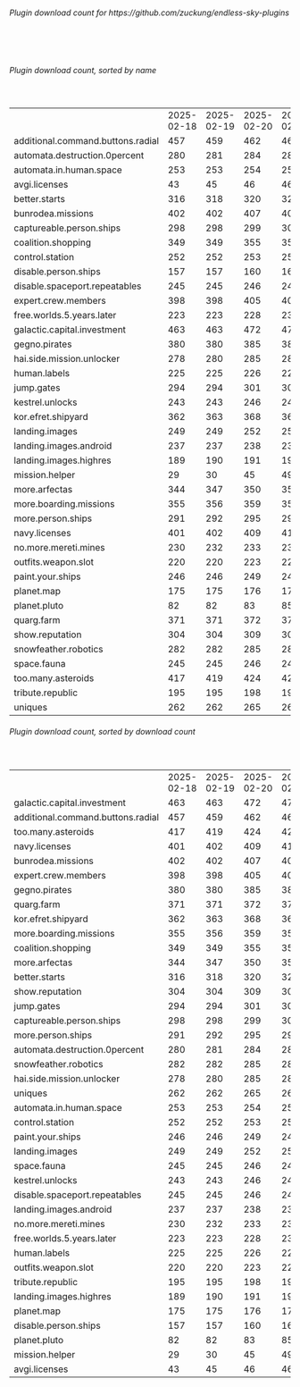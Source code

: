<h6>Plugin download count for https://github.com/zuckung/endless-sky-plugins</h6><br>
<br>
<h6>Plugin download count, sorted by name</h6><sub><sup><br>
<table>
	<tr>
		<td></td>
		<td>2025-02-18</td>
		<td>2025-02-19</td>
		<td>2025-02-20</td>
		<td>2025-02-21</td>
		<td>2025-02-22</td>
		<td>2025-02-23</td>
		<td>2025-02-24</td>
		<td>today +</td>
	</tr>
	<tr>
		<td>additional.command.buttons.radial</td>
		<td>457</td>
		<td>459</td>
		<td>462</td>
		<td>464</td>
		<td>464</td>
		<td>473</td>
		<td>477</td>
		<td>+ 4</td>
	</tr>
	<tr>
		<td>automata.destruction.0percent</td>
		<td>280</td>
		<td>281</td>
		<td>284</td>
		<td>286</td>
		<td>286</td>
		<td>290</td>
		<td>290</td>
		<td></td>
	</tr>
	<tr>
		<td>automata.in.human.space</td>
		<td>253</td>
		<td>253</td>
		<td>254</td>
		<td>254</td>
		<td>254</td>
		<td>259</td>
		<td>259</td>
		<td></td>
	</tr>
	<tr>
		<td>avgi.licenses</td>
		<td>43</td>
		<td>45</td>
		<td>46</td>
		<td>46</td>
		<td>48</td>
		<td>54</td>
		<td>54</td>
		<td></td>
	</tr>
	<tr>
		<td>better.starts</td>
		<td>316</td>
		<td>318</td>
		<td>320</td>
		<td>320</td>
		<td>320</td>
		<td>327</td>
		<td>327</td>
		<td></td>
	</tr>
	<tr>
		<td>bunrodea.missions</td>
		<td>402</td>
		<td>402</td>
		<td>407</td>
		<td>408</td>
		<td>408</td>
		<td>414</td>
		<td>414</td>
		<td></td>
	</tr>
	<tr>
		<td>captureable.person.ships</td>
		<td>298</td>
		<td>298</td>
		<td>299</td>
		<td>301</td>
		<td>301</td>
		<td>305</td>
		<td>305</td>
		<td></td>
	</tr>
	<tr>
		<td>coalition.shopping</td>
		<td>349</td>
		<td>349</td>
		<td>355</td>
		<td>355</td>
		<td>355</td>
		<td>359</td>
		<td>359</td>
		<td></td>
	</tr>
	<tr>
		<td>control.station</td>
		<td>252</td>
		<td>252</td>
		<td>253</td>
		<td>253</td>
		<td>253</td>
		<td>255</td>
		<td>257</td>
		<td>+ 2</td>
	</tr>
	<tr>
		<td>disable.person.ships</td>
		<td>157</td>
		<td>157</td>
		<td>160</td>
		<td>160</td>
		<td>160</td>
		<td>162</td>
		<td>162</td>
		<td></td>
	</tr>
	<tr>
		<td>disable.spaceport.repeatables</td>
		<td>245</td>
		<td>245</td>
		<td>246</td>
		<td>246</td>
		<td>246</td>
		<td>248</td>
		<td>248</td>
		<td></td>
	</tr>
	<tr>
		<td>expert.crew.members</td>
		<td>398</td>
		<td>398</td>
		<td>405</td>
		<td>405</td>
		<td>407</td>
		<td>413</td>
		<td>413</td>
		<td></td>
	</tr>
	<tr>
		<td>free.worlds.5.years.later</td>
		<td>223</td>
		<td>223</td>
		<td>228</td>
		<td>230</td>
		<td>230</td>
		<td>234</td>
		<td>234</td>
		<td></td>
	</tr>
	<tr>
		<td>galactic.capital.investment</td>
		<td>463</td>
		<td>463</td>
		<td>472</td>
		<td>477</td>
		<td>479</td>
		<td>483</td>
		<td>485</td>
		<td>+ 2</td>
	</tr>
	<tr>
		<td>gegno.pirates</td>
		<td>380</td>
		<td>380</td>
		<td>385</td>
		<td>386</td>
		<td>386</td>
		<td>392</td>
		<td>394</td>
		<td>+ 2</td>
	</tr>
	<tr>
		<td>hai.side.mission.unlocker</td>
		<td>278</td>
		<td>280</td>
		<td>285</td>
		<td>285</td>
		<td>285</td>
		<td>289</td>
		<td>289</td>
		<td></td>
	</tr>
	<tr>
		<td>human.labels</td>
		<td>225</td>
		<td>225</td>
		<td>226</td>
		<td>226</td>
		<td>228</td>
		<td>230</td>
		<td>230</td>
		<td></td>
	</tr>
	<tr>
		<td>jump.gates</td>
		<td>294</td>
		<td>294</td>
		<td>301</td>
		<td>303</td>
		<td>303</td>
		<td>308</td>
		<td>308</td>
		<td></td>
	</tr>
	<tr>
		<td>kestrel.unlocks</td>
		<td>243</td>
		<td>243</td>
		<td>246</td>
		<td>246</td>
		<td>246</td>
		<td>248</td>
		<td>248</td>
		<td></td>
	</tr>
	<tr>
		<td>kor.efret.shipyard</td>
		<td>362</td>
		<td>363</td>
		<td>368</td>
		<td>368</td>
		<td>368</td>
		<td>374</td>
		<td>374</td>
		<td></td>
	</tr>
	<tr>
		<td>landing.images</td>
		<td>249</td>
		<td>249</td>
		<td>252</td>
		<td>252</td>
		<td>252</td>
		<td>254</td>
		<td>256</td>
		<td>+ 2</td>
	</tr>
	<tr>
		<td>landing.images.android</td>
		<td>237</td>
		<td>237</td>
		<td>238</td>
		<td>238</td>
		<td>238</td>
		<td>242</td>
		<td>244</td>
		<td>+ 2</td>
	</tr>
	<tr>
		<td>landing.images.highres</td>
		<td>189</td>
		<td>190</td>
		<td>191</td>
		<td>191</td>
		<td>191</td>
		<td>193</td>
		<td>193</td>
		<td></td>
	</tr>
	<tr>
		<td>mission.helper</td>
		<td>29</td>
		<td>30</td>
		<td>45</td>
		<td>49</td>
		<td>57</td>
		<td>61</td>
		<td>61</td>
		<td></td>
	</tr>
	<tr>
		<td>more.arfectas</td>
		<td>344</td>
		<td>347</td>
		<td>350</td>
		<td>353</td>
		<td>353</td>
		<td>357</td>
		<td>357</td>
		<td></td>
	</tr>
	<tr>
		<td>more.boarding.missions</td>
		<td>355</td>
		<td>356</td>
		<td>359</td>
		<td>359</td>
		<td>361</td>
		<td>369</td>
		<td>369</td>
		<td></td>
	</tr>
	<tr>
		<td>more.person.ships</td>
		<td>291</td>
		<td>292</td>
		<td>295</td>
		<td>299</td>
		<td>299</td>
		<td>303</td>
		<td>303</td>
		<td></td>
	</tr>
	<tr>
		<td>navy.licenses</td>
		<td>401</td>
		<td>402</td>
		<td>409</td>
		<td>411</td>
		<td>411</td>
		<td>415</td>
		<td>415</td>
		<td></td>
	</tr>
	<tr>
		<td>no.more.mereti.mines</td>
		<td>230</td>
		<td>232</td>
		<td>233</td>
		<td>233</td>
		<td>233</td>
		<td>235</td>
		<td>235</td>
		<td></td>
	</tr>
	<tr>
		<td>outfits.weapon.slot</td>
		<td>220</td>
		<td>220</td>
		<td>223</td>
		<td>224</td>
		<td>224</td>
		<td>226</td>
		<td>228</td>
		<td>+ 2</td>
	</tr>
	<tr>
		<td>paint.your.ships</td>
		<td>246</td>
		<td>246</td>
		<td>249</td>
		<td>249</td>
		<td>250</td>
		<td>254</td>
		<td>256</td>
		<td>+ 2</td>
	</tr>
	<tr>
		<td>planet.map</td>
		<td>175</td>
		<td>175</td>
		<td>176</td>
		<td>176</td>
		<td>176</td>
		<td>178</td>
		<td>178</td>
		<td></td>
	</tr>
	<tr>
		<td>planet.pluto</td>
		<td>82</td>
		<td>82</td>
		<td>83</td>
		<td>85</td>
		<td>85</td>
		<td>89</td>
		<td>89</td>
		<td></td>
	</tr>
	<tr>
		<td>quarg.farm</td>
		<td>371</td>
		<td>371</td>
		<td>372</td>
		<td>374</td>
		<td>376</td>
		<td>384</td>
		<td>384</td>
		<td></td>
	</tr>
	<tr>
		<td>show.reputation</td>
		<td>304</td>
		<td>304</td>
		<td>309</td>
		<td>309</td>
		<td>310</td>
		<td>312</td>
		<td>312</td>
		<td></td>
	</tr>
	<tr>
		<td>snowfeather.robotics</td>
		<td>282</td>
		<td>282</td>
		<td>285</td>
		<td>285</td>
		<td>285</td>
		<td>289</td>
		<td>289</td>
		<td></td>
	</tr>
	<tr>
		<td>space.fauna</td>
		<td>245</td>
		<td>245</td>
		<td>246</td>
		<td>246</td>
		<td>246</td>
		<td>250</td>
		<td>250</td>
		<td></td>
	</tr>
	<tr>
		<td>too.many.asteroids</td>
		<td>417</td>
		<td>419</td>
		<td>424</td>
		<td>425</td>
		<td>425</td>
		<td>432</td>
		<td>434</td>
		<td>+ 2</td>
	</tr>
	<tr>
		<td>tribute.republic</td>
		<td>195</td>
		<td>195</td>
		<td>198</td>
		<td>198</td>
		<td>198</td>
		<td>200</td>
		<td>200</td>
		<td></td>
	</tr>
	<tr>
		<td>uniques</td>
		<td>262</td>
		<td>262</td>
		<td>265</td>
		<td>266</td>
		<td>266</td>
		<td>272</td>
		<td>272</td>
		<td></td>
	</tr>
</table>
</sub></sup>
<h6>Plugin download count, sorted by download count</h6><sub><sup><br>
<table>
	<tr>
		<td></td>
		<td>2025-02-18</td>
		<td>2025-02-19</td>
		<td>2025-02-20</td>
		<td>2025-02-21</td>
		<td>2025-02-22</td>
		<td>2025-02-23</td>
		<td>2025-02-24</td>
		<td>today +</td>
	</tr>
	<tr>
		<td>galactic.capital.investment</td>
		<td>463</td>
		<td>463</td>
		<td>472</td>
		<td>477</td>
		<td>479</td>
		<td>483</td>
		<td>485</td>
		<td>+ 2</td>
	</tr>
	<tr>
		<td>additional.command.buttons.radial</td>
		<td>457</td>
		<td>459</td>
		<td>462</td>
		<td>464</td>
		<td>464</td>
		<td>473</td>
		<td>477</td>
		<td>+ 4</td>
	</tr>
	<tr>
		<td>too.many.asteroids</td>
		<td>417</td>
		<td>419</td>
		<td>424</td>
		<td>425</td>
		<td>425</td>
		<td>432</td>
		<td>434</td>
		<td>+ 2</td>
	</tr>
	<tr>
		<td>navy.licenses</td>
		<td>401</td>
		<td>402</td>
		<td>409</td>
		<td>411</td>
		<td>411</td>
		<td>415</td>
		<td>415</td>
		<td></td>
	</tr>
	<tr>
		<td>bunrodea.missions</td>
		<td>402</td>
		<td>402</td>
		<td>407</td>
		<td>408</td>
		<td>408</td>
		<td>414</td>
		<td>414</td>
		<td></td>
	</tr>
	<tr>
		<td>expert.crew.members</td>
		<td>398</td>
		<td>398</td>
		<td>405</td>
		<td>405</td>
		<td>407</td>
		<td>413</td>
		<td>413</td>
		<td></td>
	</tr>
	<tr>
		<td>gegno.pirates</td>
		<td>380</td>
		<td>380</td>
		<td>385</td>
		<td>386</td>
		<td>386</td>
		<td>392</td>
		<td>394</td>
		<td>+ 2</td>
	</tr>
	<tr>
		<td>quarg.farm</td>
		<td>371</td>
		<td>371</td>
		<td>372</td>
		<td>374</td>
		<td>376</td>
		<td>384</td>
		<td>384</td>
		<td></td>
	</tr>
	<tr>
		<td>kor.efret.shipyard</td>
		<td>362</td>
		<td>363</td>
		<td>368</td>
		<td>368</td>
		<td>368</td>
		<td>374</td>
		<td>374</td>
		<td></td>
	</tr>
	<tr>
		<td>more.boarding.missions</td>
		<td>355</td>
		<td>356</td>
		<td>359</td>
		<td>359</td>
		<td>361</td>
		<td>369</td>
		<td>369</td>
		<td></td>
	</tr>
	<tr>
		<td>coalition.shopping</td>
		<td>349</td>
		<td>349</td>
		<td>355</td>
		<td>355</td>
		<td>355</td>
		<td>359</td>
		<td>359</td>
		<td></td>
	</tr>
	<tr>
		<td>more.arfectas</td>
		<td>344</td>
		<td>347</td>
		<td>350</td>
		<td>353</td>
		<td>353</td>
		<td>357</td>
		<td>357</td>
		<td></td>
	</tr>
	<tr>
		<td>better.starts</td>
		<td>316</td>
		<td>318</td>
		<td>320</td>
		<td>320</td>
		<td>320</td>
		<td>327</td>
		<td>327</td>
		<td></td>
	</tr>
	<tr>
		<td>show.reputation</td>
		<td>304</td>
		<td>304</td>
		<td>309</td>
		<td>309</td>
		<td>310</td>
		<td>312</td>
		<td>312</td>
		<td></td>
	</tr>
	<tr>
		<td>jump.gates</td>
		<td>294</td>
		<td>294</td>
		<td>301</td>
		<td>303</td>
		<td>303</td>
		<td>308</td>
		<td>308</td>
		<td></td>
	</tr>
	<tr>
		<td>captureable.person.ships</td>
		<td>298</td>
		<td>298</td>
		<td>299</td>
		<td>301</td>
		<td>301</td>
		<td>305</td>
		<td>305</td>
		<td></td>
	</tr>
	<tr>
		<td>more.person.ships</td>
		<td>291</td>
		<td>292</td>
		<td>295</td>
		<td>299</td>
		<td>299</td>
		<td>303</td>
		<td>303</td>
		<td></td>
	</tr>
	<tr>
		<td>automata.destruction.0percent</td>
		<td>280</td>
		<td>281</td>
		<td>284</td>
		<td>286</td>
		<td>286</td>
		<td>290</td>
		<td>290</td>
		<td></td>
	</tr>
	<tr>
		<td>snowfeather.robotics</td>
		<td>282</td>
		<td>282</td>
		<td>285</td>
		<td>285</td>
		<td>285</td>
		<td>289</td>
		<td>289</td>
		<td></td>
	</tr>
	<tr>
		<td>hai.side.mission.unlocker</td>
		<td>278</td>
		<td>280</td>
		<td>285</td>
		<td>285</td>
		<td>285</td>
		<td>289</td>
		<td>289</td>
		<td></td>
	</tr>
	<tr>
		<td>uniques</td>
		<td>262</td>
		<td>262</td>
		<td>265</td>
		<td>266</td>
		<td>266</td>
		<td>272</td>
		<td>272</td>
		<td></td>
	</tr>
	<tr>
		<td>automata.in.human.space</td>
		<td>253</td>
		<td>253</td>
		<td>254</td>
		<td>254</td>
		<td>254</td>
		<td>259</td>
		<td>259</td>
		<td></td>
	</tr>
	<tr>
		<td>control.station</td>
		<td>252</td>
		<td>252</td>
		<td>253</td>
		<td>253</td>
		<td>253</td>
		<td>255</td>
		<td>257</td>
		<td>+ 2</td>
	</tr>
	<tr>
		<td>paint.your.ships</td>
		<td>246</td>
		<td>246</td>
		<td>249</td>
		<td>249</td>
		<td>250</td>
		<td>254</td>
		<td>256</td>
		<td>+ 2</td>
	</tr>
	<tr>
		<td>landing.images</td>
		<td>249</td>
		<td>249</td>
		<td>252</td>
		<td>252</td>
		<td>252</td>
		<td>254</td>
		<td>256</td>
		<td>+ 2</td>
	</tr>
	<tr>
		<td>space.fauna</td>
		<td>245</td>
		<td>245</td>
		<td>246</td>
		<td>246</td>
		<td>246</td>
		<td>250</td>
		<td>250</td>
		<td></td>
	</tr>
	<tr>
		<td>kestrel.unlocks</td>
		<td>243</td>
		<td>243</td>
		<td>246</td>
		<td>246</td>
		<td>246</td>
		<td>248</td>
		<td>248</td>
		<td></td>
	</tr>
	<tr>
		<td>disable.spaceport.repeatables</td>
		<td>245</td>
		<td>245</td>
		<td>246</td>
		<td>246</td>
		<td>246</td>
		<td>248</td>
		<td>248</td>
		<td></td>
	</tr>
	<tr>
		<td>landing.images.android</td>
		<td>237</td>
		<td>237</td>
		<td>238</td>
		<td>238</td>
		<td>238</td>
		<td>242</td>
		<td>244</td>
		<td>+ 2</td>
	</tr>
	<tr>
		<td>no.more.mereti.mines</td>
		<td>230</td>
		<td>232</td>
		<td>233</td>
		<td>233</td>
		<td>233</td>
		<td>235</td>
		<td>235</td>
		<td></td>
	</tr>
	<tr>
		<td>free.worlds.5.years.later</td>
		<td>223</td>
		<td>223</td>
		<td>228</td>
		<td>230</td>
		<td>230</td>
		<td>234</td>
		<td>234</td>
		<td></td>
	</tr>
	<tr>
		<td>human.labels</td>
		<td>225</td>
		<td>225</td>
		<td>226</td>
		<td>226</td>
		<td>228</td>
		<td>230</td>
		<td>230</td>
		<td></td>
	</tr>
	<tr>
		<td>outfits.weapon.slot</td>
		<td>220</td>
		<td>220</td>
		<td>223</td>
		<td>224</td>
		<td>224</td>
		<td>226</td>
		<td>228</td>
		<td>+ 2</td>
	</tr>
	<tr>
		<td>tribute.republic</td>
		<td>195</td>
		<td>195</td>
		<td>198</td>
		<td>198</td>
		<td>198</td>
		<td>200</td>
		<td>200</td>
		<td></td>
	</tr>
	<tr>
		<td>landing.images.highres</td>
		<td>189</td>
		<td>190</td>
		<td>191</td>
		<td>191</td>
		<td>191</td>
		<td>193</td>
		<td>193</td>
		<td></td>
	</tr>
	<tr>
		<td>planet.map</td>
		<td>175</td>
		<td>175</td>
		<td>176</td>
		<td>176</td>
		<td>176</td>
		<td>178</td>
		<td>178</td>
		<td></td>
	</tr>
	<tr>
		<td>disable.person.ships</td>
		<td>157</td>
		<td>157</td>
		<td>160</td>
		<td>160</td>
		<td>160</td>
		<td>162</td>
		<td>162</td>
		<td></td>
	</tr>
	<tr>
		<td>planet.pluto</td>
		<td>82</td>
		<td>82</td>
		<td>83</td>
		<td>85</td>
		<td>85</td>
		<td>89</td>
		<td>89</td>
		<td></td>
	</tr>
	<tr>
		<td>mission.helper</td>
		<td>29</td>
		<td>30</td>
		<td>45</td>
		<td>49</td>
		<td>57</td>
		<td>61</td>
		<td>61</td>
		<td></td>
	</tr>
	<tr>
		<td>avgi.licenses</td>
		<td>43</td>
		<td>45</td>
		<td>46</td>
		<td>46</td>
		<td>48</td>
		<td>54</td>
		<td>54</td>
		<td></td>
	</tr>
</table>
</sub></sup>
